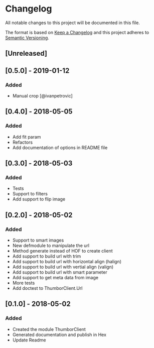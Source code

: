 # Changelog
All notable changes to this project will be documented in this file.

The format is based on [Keep a Changelog](http://keepachangelog.com/en/1.0.0/)
and this project adheres to [Semantic Versioning](http://semver.org/spec/v2.0.0.html).

## [Unreleased]

## [0.5.0] - 2019-01-12
### Added
- Manual crop [@ivanpetrovic]

## [0.4.0] - 2018-05-05
### Added
- Add fit param
- Refactors
- Add documentation of options in README file

## [0.3.0] - 2018-05-03
### Added
- Tests
- Support to filters
- Add support to flip image

## [0.2.0] - 2018-05-02
### Added
- Support to smart images
- New defmodule to manipulate the url
- Method generate instead of HOF to create client
- Add support to build url with trim
- Add support to build url with horizontal align (halign)
- Add support to build url with vertial align (valign)
- Add support to build url with smart parameter
- Add support to get meta data from image
- More tests
- Add doctest to ThumborClient.Url

## [0.1.0] - 2018-05-02
### Added
- Created the module ThumborClient
- Generated documentation and publish in Hex
- Update Readme
